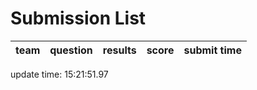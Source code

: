 # Submission List
team    | question  | results  | score | submit time
------|-----:|-----:| ----:|-----


update time: 15:21:51.97 
